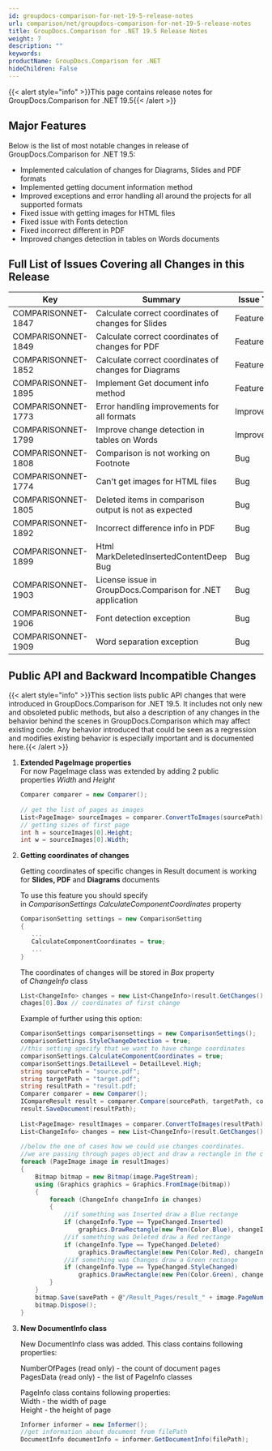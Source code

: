 ```yaml
---
id: groupdocs-comparison-for-net-19-5-release-notes
url: comparison/net/groupdocs-comparison-for-net-19-5-release-notes
title: GroupDocs.Comparison for .NET 19.5 Release Notes
weight: 7
description: ""
keywords: 
productName: GroupDocs.Comparison for .NET
hideChildren: False
---
```

{{< alert style="info" >}}This page contains release notes for GroupDocs.Comparison for .NET 19.5{{< /alert >}}

## Major Features

Below is the list of most notable changes in release of GroupDocs.Comparison for .NET 19.5:

*   Implemented calculation of changes for Diagrams, Slides and PDF formats
*   Implemented getting document information method
*   Improved exceptions and error handling all around the projects for all supported formats
*   Fixed issue with getting images for HTML files
*   Fixed issue with Fonts detection
*   Fixed incorrect different in PDF
*   Improved changes detection in tables on Words documents

## Full List of Issues Covering all Changes in this Release

| Key | Summary | Issue Type |
| --- | --- | --- |
| COMPARISONNET-1847 | Calculate correct coordinates of changes for Slides | Feature |
| COMPARISONNET-1849  | Calculate correct coordinates of changes for PDF | Feature |
| COMPARISONNET-1852  | Calculate correct coordinates of changes for Diagrams | Feature |
| COMPARISONNET-1895  | Implement Get document info method | Feature |
| COMPARISONNET-1773  | Error handling improvements for all formats | Improvement |
| COMPARISONNET-1799  | Improve change detection in tables on Words | Improvement |
| COMPARISONNET-1808  | Comparison is not working on Footnote | Bug |
| COMPARISONNET-1774  | Can't get images for HTML files | Bug |
| COMPARISONNET-1805  | Deleted items in comparison output is not as expected | Bug |
| COMPARISONNET-1892  | Incorrect difference info in PDF | Bug |
| COMPARISONNET-1899  | Html MarkDeletedInsertedContentDeep Bug | Bug |
| COMPARISONNET-1903  | License issue in GroupDocs.Comparison for .NET application | Bug |
| COMPARISONNET-1906  | Font detection exception | Bug |
| COMPARISONNET-1909  | Word separation exception | Bug |

## Public API and Backward Incompatible Changes

{{< alert style="info" >}}This section lists public API changes that were introduced in GroupDocs.Comparison for .NET 19.5. It includes not only new and obsoleted public methods, but also a description of any changes in the behavior behind the scenes in GroupDocs.Comparison which may affect existing code. Any behavior introduced that could be seen as a regression and modifies existing behavior is especially important and is documented here.{{< /alert >}}

1.  **Extended PageImage properties**  
    For now PageImage class was extended by adding 2 public properties *Width* and *Height*
    
    ```csharp
    Comparer comparer = new Comparer();
     
    // get the list of pages as images
    List<PageImage> sourceImages = comparer.ConvertToImages(sourcePath);
    // getting sizes of first page
    int h = sourceImages[0].Height;
    int w = sourceImages[0].Width;
    ```
    
2.  **Getting coordinates of changes**  
    
    Getting coordinates of specific changes in Result document is working for **Slides, PDF** and **Diagrams** documents
    
    To use this feature you should specify in *ComparisonSettings CalculateComponentCoordinates* property
    
    ```csharp
    ComparisonSetting settings = new ComparisonSetting
    {
       ...
       CalculateComponentCoordinates = true;
       ...
    }
    ```
    
    The coordinates of changes will be stored in *Box* property of *ChangeInfo* class
    
    ```csharp
    List<ChangeInfo> changes = new List<ChangeInfo>(result.GetChanges());
    chages[0].Box // coordinates of first change
    ```
    
    Example of further using this option:
    
    ```csharp
    ComparisonSettings comparisonsettings = new ComparisonSettings();
    comparisonSettings.StyleChangeDetection = true;
    //this setting specify that we want to have change coordinates
    comparisonSettings.CalculateComponentCoordinates = true;
    comparisonSettings.DetailLevel = DetailLevel.High;
    string sourcePath = "source.pdf";
    string targetPath = "target.pdf";
    string resultPath = "result.pdf;
    Comparer comparer = new Comparer();
    ICompareResult result = comparer.Compare(sourcePath, targetPath, comparisonSettings);
    result.SaveDocument(resultPath);
     
    List<PageImage> resultImages = comparer.ConvertToImages(resultPath);
    List<ChangeInfo> changes = new List<ChangeInfo>(result.GetChanges());
     
    //below the one of cases how we could use changes coordinates.
    //we are passing through pages object and draw a rectangle in the coordinates of changes
    foreach (PageImage image in resultImages)
    {
    	Bitmap bitmap = new Bitmap(image.PageStream);
    	using (Graphics graphics = Graphics.FromImage(bitmap))
    	{
    		foreach (ChangeInfo changeInfo in changes)
    		{
    			//if something was Inserted draw a Blue rectange
    			if (changeInfo.Type == TypeChanged.Inserted)
    				graphics.DrawRectangle(new Pen(Color.Blue), changeInfo.Box.X, changeInfo.Box.Y, changeInfo.Box.Width, changeInfo.Box.Height);
    			//if something was Deleted draw a Red rectange
    			if (changeInfo.Type == TypeChanged.Deleted)
    				graphics.DrawRectangle(new Pen(Color.Red), changeInfo.Box.X, changeInfo.Box.Y, changeInfo.Box.Width, changeInfo.Box.Height);
    			//if something was Changes draw a Green rectange
    			if (changeInfo.Type == TypeChanged.StyleChanged)
    				graphics.DrawRectangle(new Pen(Color.Green), changeInfo.Box.X, changeInfo.Box.Y, changeInfo.Box.Width, changeInfo.Box.Height);
    		}
    	}
    	bitmap.Save(savePath + @"/Result_Pages/result_" + image.PageNumber + ".png");
    	bitmap.Dispose();
    }
    ```
    
3.  **New DocumentInfo class**  
    
    New DocumentInfo class was added. This class contains following properties:
    
    NumberOfPages (read only) - the count of document pages  
    PagesData (read only) - the list of PageInfo classes
    
    PageInfo class contains following properties:  
    Width - the width of page  
    Height - the height of page
    
    ```csharp
    Informer informer = new Informer();
    //get information about document from filePath
    DocumentInfo documentInfo = informer.GetDocumentInfo(filePath);
    ```
